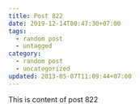 ```yaml
---
title: Post 822
date: 2019-12-14T00:47:30+07:00
tags:
  - random post
  - untagged
category:
  - random post
  - uncategorized
updated: 2013-05-07T11:09:44+07:00
---
```

This is content of post 822